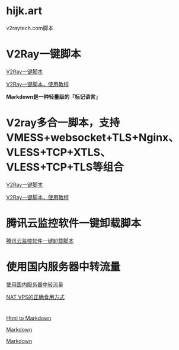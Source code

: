 # hijk.art
v2raytech.com脚本


# V2Ray一键脚本

 [V2Ray一键脚本](./v2ray.sh) 

 [V2Ray一键脚本，使用教程](./V2Ray一键脚本使用教程.md) 

**Markdown是一种轻量级的「标记语言」**



# V2ray多合一脚本，支持VMESS+websocket+TLS+Nginx、VLESS+TCP+XTLS、VLESS+TCP+TLS等组合

 [V2Ray一键脚本](./v2ray_all.sh) 

 [V2Ray一键脚本，使用教程](./V2ray多合一脚本使用教程.md) 


# 腾讯云监控软件一键卸载脚本


[腾讯云监控软件一键卸载脚本](./腾讯云监控软件一键卸载脚本.md) 



# 使用国内服务器中转流量


[使用国内服务器中转流量](./使用国内服务器中转流量.md) 

[NAT VPS的正确食用方式](https://tlanyan.me/nat-vps-the-right-way/)





# 

[Html to Markdown](https://www.baidufe.com/fehelper/html2markdown/index.html)

[Markdown](https://www.jianshu.com/p/d87d7d2dcea9)

[Markdown](https://www.zhihu.com/question/52935929)






